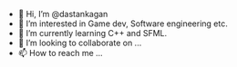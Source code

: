 - 👋 Hi, I’m @dastankagan
- 👀 I’m interested in Game dev, Software engineering etc.
- 🌱 I’m currently learning C++ and SFML.
- 💞️ I’m looking to collaborate on ...
- 📫 How to reach me ...

<!---
spiegelxz/spiegelxz is a ✨ special ✨ repository because its `README.md` (this file) appears on your GitHub profile.
You can click the Preview link to take a look at your changes.
--->
